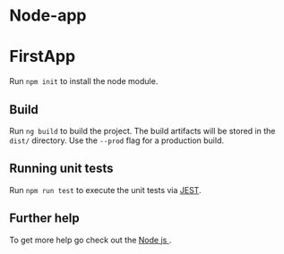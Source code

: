 # Node-app

# FirstApp

Run `npm init` to install the node module.

## Build

Run `ng build` to build the project. The build artifacts will be stored in the `dist/` directory. Use the `--prod` flag for a production build.

## Running unit tests

Run `npm run test` to execute the unit tests via [JEST](https://jestjs.io/).

## Further help

To get more help go check out the [Node js ](https://nodejs.org/en/docs/).
